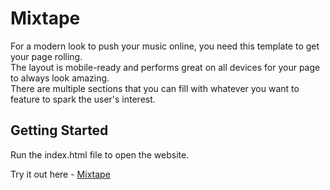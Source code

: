 # Mixtape
For a modern look to push your music online, you need this template to get your page rolling.<br> 
The layout is mobile-ready and performs great on all devices for your page to always look amazing.<br>
There are multiple sections that you can fill with whatever you want to feature to spark the user's interest.

## Getting Started

Run the index.html file to open the website.

Try it out here - [Mixtape](https://alexnjoroge.github.io/mixtape-template/)

